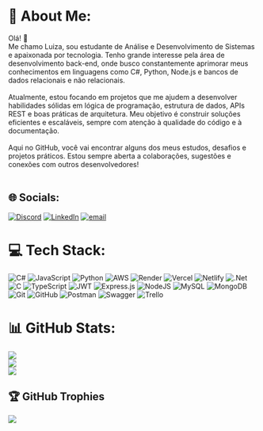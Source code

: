 # 💫 About Me:
Olá! 👋<br>Me chamo Luiza, sou estudante de Análise e Desenvolvimento de Sistemas e apaixonada por tecnologia. Tenho grande interesse pela área de desenvolvimento back-end, onde busco constantemente aprimorar meus conhecimentos em linguagens como C#, Python, Node.js e bancos de dados relacionais e não relacionais.<br><br>Atualmente, estou focando em projetos que me ajudem a desenvolver habilidades sólidas em lógica de programação, estrutura de dados, APIs REST e boas práticas de arquitetura. Meu objetivo é construir soluções eficientes e escaláveis, sempre com atenção à qualidade do código e à documentação.<br><br>Aqui no GitHub, você vai encontrar alguns dos meus estudos, desafios e projetos práticos. Estou sempre aberta a colaborações, sugestões e conexões com outros desenvolvedores!<br><br>


## 🌐 Socials:
[![Discord](https://img.shields.io/badge/Discord-%237289DA.svg?logo=discord&logoColor=white)](https://discord.gg/iza_scr) [![LinkedIn](https://img.shields.io/badge/LinkedIn-%230077B5.svg?logo=linkedin&logoColor=white)](www.linkedin.com/in/maria-luiza-barbosa-7566562a4) [![email](https://img.shields.io/badge/Email-D14836?logo=gmail&logoColor=white)](mailto:luizabarbosa2087@gmail.com) 

# 💻 Tech Stack:
![C#](https://img.shields.io/badge/c%23-%23239120.svg?style=for-the-badge&logo=csharp&logoColor=white) ![JavaScript](https://img.shields.io/badge/javascript-%23323330.svg?style=for-the-badge&logo=javascript&logoColor=%23F7DF1E) ![Python](https://img.shields.io/badge/python-3670A0?style=for-the-badge&logo=python&logoColor=ffdd54) ![AWS](https://img.shields.io/badge/AWS-%23FF9900.svg?style=for-the-badge&logo=amazon-aws&logoColor=white) ![Render](https://img.shields.io/badge/Render-%46E3B7.svg?style=for-the-badge&logo=render&logoColor=white) ![Vercel](https://img.shields.io/badge/vercel-%23000000.svg?style=for-the-badge&logo=vercel&logoColor=white) ![Netlify](https://img.shields.io/badge/netlify-%23000000.svg?style=for-the-badge&logo=netlify&logoColor=#00C7B7) ![.Net](https://img.shields.io/badge/.NET-5C2D91?style=for-the-badge&logo=.net&logoColor=white) ![C](https://img.shields.io/badge/c-%2300599C.svg?style=for-the-badge&logo=c&logoColor=white) ![TypeScript](https://img.shields.io/badge/typescript-%23007ACC.svg?style=for-the-badge&logo=typescript&logoColor=white) ![JWT](https://img.shields.io/badge/JWT-black?style=for-the-badge&logo=JSON%20web%20tokens) ![Express.js](https://img.shields.io/badge/express.js-%23404d59.svg?style=for-the-badge&logo=express&logoColor=%2361DAFB) ![NodeJS](https://img.shields.io/badge/node.js-6DA55F?style=for-the-badge&logo=node.js&logoColor=white) ![MySQL](https://img.shields.io/badge/mysql-4479A1.svg?style=for-the-badge&logo=mysql&logoColor=white) ![MongoDB](https://img.shields.io/badge/MongoDB-%234ea94b.svg?style=for-the-badge&logo=mongodb&logoColor=white) ![Git](https://img.shields.io/badge/git-%23F05033.svg?style=for-the-badge&logo=git&logoColor=white) ![GitHub](https://img.shields.io/badge/github-%23121011.svg?style=for-the-badge&logo=github&logoColor=white) ![Postman](https://img.shields.io/badge/Postman-FF6C37?style=for-the-badge&logo=postman&logoColor=white) ![Swagger](https://img.shields.io/badge/-Swagger-%23Clojure?style=for-the-badge&logo=swagger&logoColor=white) ![Trello](https://img.shields.io/badge/Trello-%23026AA7.svg?style=for-the-badge&logo=Trello&logoColor=white)
# 📊 GitHub Stats:
![](https://github-readme-stats.vercel.app/api?username=Luizabarbosa6&theme=dark&hide_border=false&include_all_commits=false&count_private=false)<br/>
![](https://nirzak-streak-stats.vercel.app/?user=Luizabarbosa6&theme=dark&hide_border=false)<br/>
![](https://github-readme-stats.vercel.app/api/top-langs/?username=Luizabarbosa6&theme=dark&hide_border=false&include_all_commits=false&count_private=false&layout=compact)

## 🏆 GitHub Trophies
![](https://github-profile-trophy.vercel.app/?username=Luizabarbosa6&theme=radical&no-frame=false&no-bg=true&margin-w=4)

<!-- Proudly created with GPRM ( https://gprm.itsvg.in ) -->

